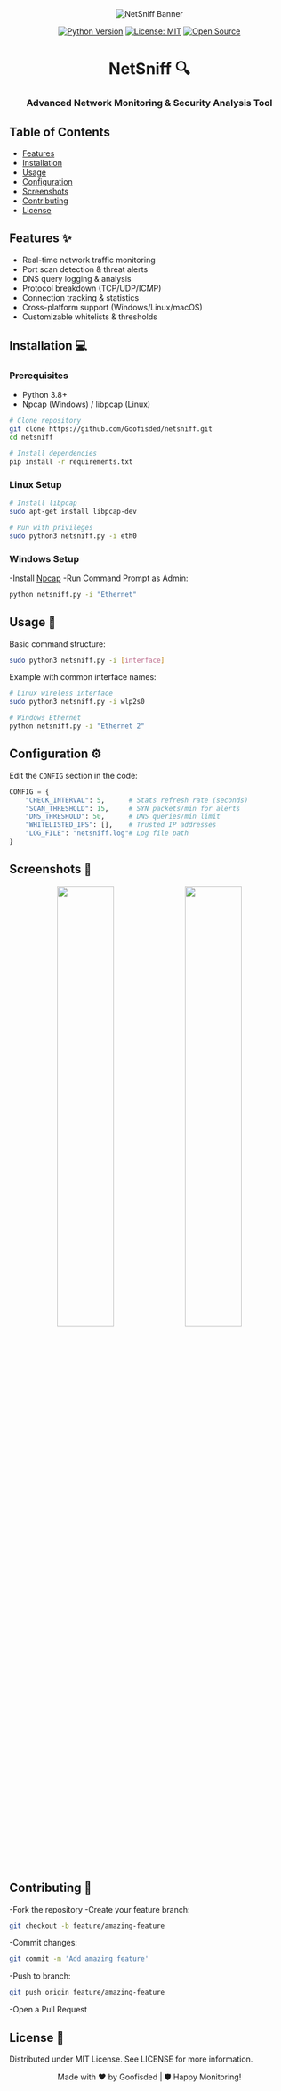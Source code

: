 <!-- BANNER IMAGE -->
<!-- Replace URL with your actual banner image -->
<div align="center">
  <img src="https://cdn.discordapp.com/attachments/1344733909598077129/1349036945199861810/image.png?ex=67d1a40f&is=67d0528f&hm=a8602cf6cf5bfcfad42a038d5aeebcb6d50f2d11e3e8a48ac0035ff44b724d6b&" alt="NetSniff Banner">
  
  <br>
  
  [![Python Version](https://img.shields.io/badge/Python-3.8%2B-blue)](https://python.org)
  [![License: MIT](https://img.shields.io/badge/License-MIT-yellowgreen)](LICENSE)
  [![Open Source](https://badges.frapsoft.com/os/v1/open-source.svg?v=103)](https://opensource.org)

  <h1>NetSniff 🔍</h1>
  <h3>Advanced Network Monitoring & Security Analysis Tool</h3>
</div>

## Table of Contents
- [Features](#features)
- [Installation](#installation)
- [Usage](#usage) 
- [Configuration](#configuration)
- [Screenshots](#screenshots)
- [Contributing](#contributing)
- [License](#license)

## Features ✨
- Real-time network traffic monitoring
- Port scan detection & threat alerts
- DNS query logging & analysis
- Protocol breakdown (TCP/UDP/ICMP)
- Connection tracking & statistics
- Cross-platform support (Windows/Linux/macOS)
- Customizable whitelists & thresholds

## Installation 💻

### Prerequisites
- Python 3.8+
- Npcap (Windows) / libpcap (Linux)

```bash
# Clone repository
git clone https://github.com/Goofisded/netsniff.git
cd netsniff

# Install dependencies
pip install -r requirements.txt
```

### Linux Setup
```bash
# Install libpcap
sudo apt-get install libpcap-dev

# Run with privileges
sudo python3 netsniff.py -i eth0
```

### Windows Setup

-Install [Npcap](https://npcap.com)
-Run Command Prompt as Admin:

```cmd
python netsniff.py -i "Ethernet"
```

## Usage 🚀

Basic command structure:
```bash
sudo python3 netsniff.py -i [interface]
```
Example with common interface names:
```bash
# Linux wireless interface
sudo python3 netsniff.py -i wlp2s0

# Windows Ethernet
python netsniff.py -i "Ethernet 2"
```

## Configuration ⚙️

Edit the `CONFIG` section in the code:
```python
CONFIG = {
    "CHECK_INTERVAL": 5,      # Stats refresh rate (seconds)
    "SCAN_THRESHOLD": 15,     # SYN packets/min for alerts
    "DNS_THRESHOLD": 50,      # DNS queries/min limit
    "WHITELISTED_IPS": [],    # Trusted IP addresses
    "LOG_FILE": "netsniff.log"# Log file path
}
```

## Screenshots 📸

<!-- Replace with actual screenshot URLs -->
<div align="center">
<img src="https://cdn.discordapp.com/attachments/1344733909598077129/1349039462968983562/image.png?ex=67d1a667&is=67d054e7&hm=591d92578f955bcf1ca8cc1c39aef907125c64cbb90e44a9194f9d2538dd97b5&" width="45%"> 
<img src="https://cdn.discordapp.com/attachments/1344733909598077129/1349039810416742570/image.png?ex=67d1a6ba&is=67d0553a&hm=0f22b89588713ab1f820e2cba3f579263138faf1cbdb5e713c2282699c424750&" width="45%"> </div>

## Contributing 🤝

-Fork the repository
-Create your feature branch:
```bash
git checkout -b feature/amazing-feature
```
-Commit changes:
```bash
git commit -m 'Add amazing feature'
```
-Push to branch:
```bash
git push origin feature/amazing-feature
```
-Open a Pull Request

## License 📄

Distributed under MIT License. See LICENSE for more information.

<div align="center"> Made with ❤️ by Goofisded | 🛡️ Happy Monitoring! </div>








